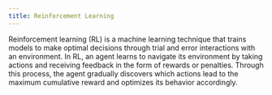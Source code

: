 ```yaml
---
title: Reinforcement Learning
---
```

Reinforcement learning (RL) is a machine learning technique that trains models to make optimal decisions through trial and error interactions with an environment. In RL, an agent learns to navigate its environment by taking actions and receiving feedback in the form of rewards or penalties. Through this process, the agent gradually discovers which actions lead to the maximum cumulative reward and optimizes its behavior accordingly.
